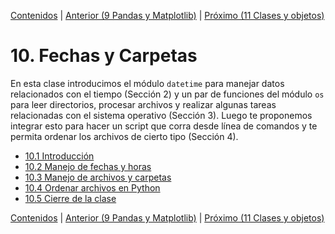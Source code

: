[Contenidos](../Contenidos.md) \| [Anterior (9 Pandas y Matplotlib)](../09_Pandas_y_matplotlib/00_Resumen.md) \| [Próximo (11 Clases y objetos)](../11_Clases_y_Objetos/00_Resumen.md)

# 10. Fechas y Carpetas
En esta clase introducimos el módulo `datetime` para manejar datos relacionados con el tiempo (Sección 2) y un par de funciones del módulo `os` para leer directorios, procesar archivos y realizar algunas tareas relacionadas con el sistema operativo (Sección 3). Luego te proponemos integrar esto para hacer un script que corra desde línea de comandos y te permita ordenar los archivos de cierto tipo (Sección 4).



* [10.1 Introducción](01_Intro.md)
* [10.2 Manejo de fechas y horas](02_Fechas.md)
* [10.3 Manejo de archivos y carpetas](03_Archivos_y_Directorios.md)
* [10.4 Ordenar archivos en Python](04_Ordenando_archivos.md)
* [10.5 Cierre de la clase](05_Cierre.md)


[Contenidos](../Contenidos.md) \| [Anterior (9 Pandas y Matplotlib)](../09_Pandas_y_matplotlib/00_Resumen.md) \| [Próximo (11 Clases y objetos)](../11_Clases_y_Objetos/00_Resumen.md)
